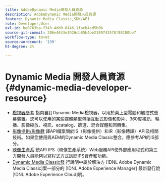 ```yaml
---
title: AdobeDynamic Media開發人員資源
description: AdobeDynamic Media開發人員資源
feature: Dynamic Media Classic,SDK/API
role: Developer,User
exl-id: be0763ba-f343-4dd0-8146-1facb4cd5b0b
source-git-commit: 206e4643e3926cb85b4be2189743578f88180be7
workflow-type: tm+mt
source-wordcount: '139'
ht-degree: 2%

---
```


# Dynamic Media 開發人員資源{#dynamic-media-developer-resource}

* [檢視器參考](/help/aem-viewers-ref/homeviewers.md)<!-- (https://experienceleague.adobe.com/docs/dynamic-media-developer-resources/library/home.html?lang=en) -->
指南自訂Dynamic Media檢視器，以用於桌上型電腦和觸控式螢幕裝置。您可以使用的某些媒體類型包括互動式影像和影片、360度視訊、輪播、影像縮放、視訊、ecatalog、篩選、混合媒體和回轉集。
* [影像提供/影像轉](/help/aem-is-ir-api/homeisir.md)<!-- (https://experienceleague.adobe.com/docs/dynamic-media-developer-resources/image-serving-api/home.html?lang=en) -->
譯API檔案關於IS（影像提供）和IR（影像轉譯）API及相關技術。如果您使用與AEM的Dynamic Media Classic整合，應參考API的IS部分。
* [映像生產系](/help/aem-ips-api/c-overview.md)
統API IPS（映像生產系統）Web服務API使外部應用程式和第三方開發人員能夠以寫程式方式訪問IPS資產和功能。
* [Dynamic Media Classic發](/help/s7-release-notes/s7rn2017.md)
行說明中屬於解決方 [!DNL Adobe Dynamic Media Classic]案一部分的 [!DNL Adobe Experience Manager] 最新發行說 [!DNL Adobe Experience Cloud]明。
